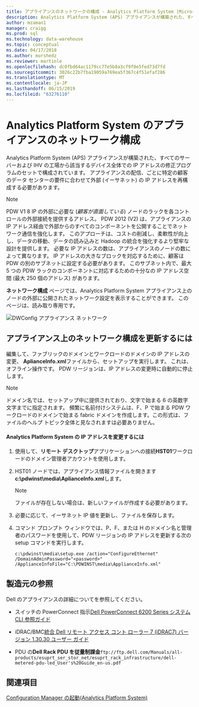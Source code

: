```yaml
---
title: アプライアンスのネットワークの構成 - Analytics Platform System |Microsoft Docs
description: Analytics Platform System (APS) アプライアンスが構築された、すべてのサーバーおよび IHV の工場から該当するデバイス全体での IP アドレスの修正プログラムのセットで構成されています。 アプライアンスの配信、ごとに特定の顧客のデータ センターの要件に合わせて外部 (イーサネット) の IP アドレスを再構成する必要があります。
author: mzaman1
manager: craigg
ms.prod: sql
ms.technology: data-warehouse
ms.topic: conceptual
ms.date: 04/17/2018
ms.author: murshedz
ms.reviewer: martinle
ms.openlocfilehash: dc0fbd64ac1179cc77e5b8a3cf9f0e5fed73d7fd
ms.sourcegitcommit: 3026c22b7fba19059a769ea5f367c4f51efaf286
ms.translationtype: MT
ms.contentlocale: ja-JP
ms.lasthandoff: 06/15/2019
ms.locfileid: "63276110"
---
```

# <a name="appliance-network-configuration-for-analytics-platform-system"></a>Analytics Platform System のアプライアンスのネットワーク構成
Analytics Platform System (APS) アプライアンスが構築された、すべてのサーバーおよび IHV の工場から該当するデバイス全体での IP アドレスの修正プログラムのセットで構成されています。 アプライアンスの配信、ごとに特定の顧客のデータ センターの要件に合わせて外部 (イーサネット) の IP アドレスを再構成する必要があります。  
  
> [!NOTE]  
> PDW V1 8 IP の外部に必要な (*顧客が直面している*) ノードのラックを各コントロールの外部接続を提供するアドレス。 PDW 2012 (V2) は、アプライアンスの IP アドレス経由で外部からのすべてのコンポーネントを公開することでネットワーク通信を強化します。 このアプローチは、コストの削減し、柔軟性が向上し、データの移動、データの読み込みと Hadoop の統合を強化するより堅牢な設計を提供します。 必要な IP アドレスの数は、アプライアンスのノードの数によって異なります。 IP アドレスの大きなブロックを対応するために、顧客は PDW の別のサブネットに設定する必要があります。 このサブネット内で、最大 5 つの PDW ラックのコンポーネントに対応するための十分なの IP アドレス空間 (最大 250 個のアドレス) があります。  
  
**ネットワーク構成** ページでは、Analytics Platform System アプライアンス上のノードの外部に公開されたネットワーク設定を表示することができます。 このページは、読み取り専用です。  
  
![DWConfig アプライアンス ネットワーク](./media/appliance-network-configuration/SQL_Server_PDW_DWConfig_ApplTopNetwork.png "SQL_Server_PDW_DWConfig_ApplTopNetwork")  
  
## <a name="to-update-the-network-configuration-on-your-appliance"></a>アプライアンス上のネットワーク構成を更新するには  
編集して、ファブリックのドメインとワークロードのドメインの IP アドレスの変更、 **AplianceInfo.xml**ファイルから、セットアップを実行します。 これは、オフライン操作です。 PDW リージョンは、IP アドレスの変更時に自動的に停止します。  
  
> [!NOTE]  
> ドメイン名では、セットアップ中に提供されており、文字で始まる 6 の英数字文字までに指定されます。 頻繁に名前付けシステムは、F、P で始まる PDW ワークロードのドメインで始まる fabric ドメインを作成します。この形式は、ファイルのヘルプ トピック全体と見なされますは必要ありません。 <!-- MISSING LINKS For more information about the domain structure, see [PDW Domain Security &#40;SQL Server PDW&#41;](../sqlpdw/pdw-domain-security-sql-server-pdw.md) and [Understanding the Security Model of the HDInsight Region &#40;Analytics Platform System&#41;](../hdinsight/understanding-the-security-model-of-the-hdinsight-region.md)  -->  
  
#### <a name="to-change-the-ip-addresses-of-the-analytics-platform-system"></a>Analytics Platform System の IP アドレスを変更するには  
  
1.  使用して、**リモート デスクトップ**アプリケーションへの接続**HST01**ワークロードのドメイン管理者アカウントを使用します。  
  
2.  HST01 ノードでは、アプライアンス情報ファイルを開きます**c:\pdwinst\media\AplianceInfo.xml**します。  
  
    > [!NOTE]  
    > ファイルが存在しない場合は、新しいファイルが作成する必要があります。  
  
3.  必要に応じて、イーサネット IP 値を更新し、ファイルを保存します。  
  
4.  コマンド プロンプト ウィンドウでは、P、F、または H のドメイン名と管理者のパスワードを使用して、PDW リージョンの IP アドレスを更新する次の setup コマンドを実行します。  
  
    ```  
    c:\pdwinst\media\setup.exe /action="ConfigureEthernet" /DomainAdminPassword="<password>" /ApplianceInfoFile="C:\PDWINST\media\ApplianceInfo.xml"  
    ```  
  
## <a name="manufacturer-references"></a>製造元の参照  
Dell のアプライアンスの詳細についてを参照してください。  
  
-   スイッチの PowerConnect 指示[Dell PowerConnect 6200 Series システム CLI 参照ガイド](https://downloads.dell.com/Manuals/all-products/esuprt_ser_stor_net/esuprt_powerconnect/powerconnect-6224f_Reference%20Guide_en-us.pdf)  
  
-   iDRAC/BMC[統合 Dell リモート アクセス コント ローラー 7 (iDRAC7) バージョン 1.30.30 ユーザー ガイド](https://downloads.dell.com/Manuals/all-products/esuprt_electronics/esuprt_software/esuprt_remote_ent_sys_mgmt/integrated-dell-remote-access-cntrllr-7-v1.30.30_User%27s%20Guide_en-us.pdf?c=us&l=en&cs=555&s=biz)  
  
-   PDU の**Dell Rack PDU を従量制課金**`ftp://ftp.dell.com/Manuals/all-products/esuprt_ser_stor_net/esuprt_rack_infrastructure/dell-metered-pdu-led_User's%20Guide_en-us.pdf`  
  
## <a name="see-also"></a>関連項目  
[Configuration Manager の起動&#40;Analytics Platform System&#41;](launch-the-configuration-manager.md)  
  
